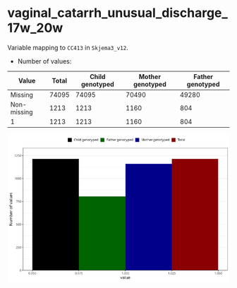 # vaginal_catarrh_unusual_discharge_17w_20w
Variable mapping to `CC413` in `Skjema3_v12`.
- Number of values:

| Value | Total | Child genotyped | Mother genotyped | Father genotyped |
| ----- | ----- | --------------- | ---------------- | ---------------- |
| Missing | 74095 | 74095 | 70490 | 49280 |
| Non-missing | 1213 | 1213 | 1160 | 804 |
| 1 | 1213 | 1213 | 1160 | 804 |



![](vaginal_catarrh_unusual_discharge_17w_20w_n.png)



